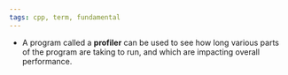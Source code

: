```yaml
---
tags: cpp, term, fundamental
---
```


- A program called a **profiler** can be used to see how long various parts of the program are taking to run, and which are impacting overall performance.